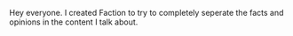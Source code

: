 Hey everyone. I created Faction to try to completely seperate the facts and opinions in the content I talk about.

